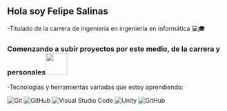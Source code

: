 ## Hola soy Felipe Salinas 
-Titulado de la carrera de ingenieria en ingeniería en informática 💻🎓
### Comenzando a subir proyectos por este medio, de la carrera y personales<img src="https://media.giphy.com/media/VgCDAzcKvsR6OM0uWg/giphy.gif" width="50">
-Tecnologias y herramientas variadas que estoy aprendiendo:

![Git](https://img.shields.io/badge/-Git-222222?style=flat&logo=git&logoColor=F05032)
![GitHub](https://img.shields.io/badge/-GitHub-222222?style=flat&logo=github&logoColor=white&logoColor=0052CC)
![Visual Studio Code](https://img.shields.io/badge/-VSCode-222222?style=flat&logo=visual-studio-code&logoColor=007ACC)
![Unity](https://img.shields.io/badge/-Unity-222222?style=flat&logo=Unity&logoColor=white&logoColor=0052CC)
![GitHub](https://img.shields.io/badge/-Bootstrap-222222?style=flat&logo=Bootstrap&logoColor=white&logoColor=0052CC)







